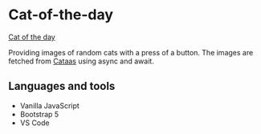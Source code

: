 # Cat-of-the-day

[Cat of the day](https://cat4u.netlify.app)

Providing images of random cats with a press of a button.
The images are fetched from [Cataas](https://cataas.com) using async and await.

## Languages and tools
- Vanilla JavaScript
- Bootstrap 5
- VS Code
